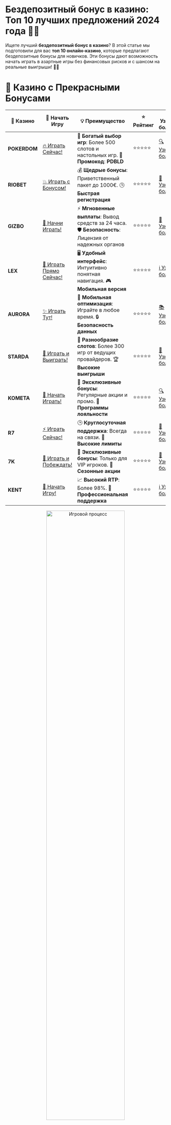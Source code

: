 # **Бездепозитный бонус в казино: Топ 10 лучших предложений 2024 года 🎰💥**

Ищете лучший **бездепозитный бонус в казино**? В этой статье мы подготовили для вас **топ 10 онлайн-казино**, которые предлагают бездепозитные бонусы для новичков. Эти бонусы дают возможность начать играть в азартные игры без финансовых рисков и с шансом на реальные выигрыши! 🎉💸

# 🌟 Казино с Прекрасными Бонусами

| 🎲 **Казино** | 🔗 **Начать Игру** | 💡 **Преимущество** | ⭐ **Рейтинг** | 🔗 **Узнать больше** | 🆕 **Новая информация** |
|--------------|---------------------|---------------------|----------------|----------------------|-------------------------|
| **POKERDOM**  | [🔥 Играть Сейчас!](https://brandplay.link/4k77v2yx) | 🎉 **Богатый выбор игр**: Более 500 слотов и настольных игр. 🎁 **Промокод**: **PDBLD** | ⭐⭐⭐⭐⭐ | [🔍 Узнать больше](https://brandplay.link/4k77v2yx) | 🏆 **Победители турниров** получают эксклюзивные подарки! |
| **RIOBET**    | [💥 Играть с Бонусом!](https://brandplay.link/7xBLTPyj) | 💰 **Щедрые бонусы**: Приветственный пакет до 1000€. 🕒 **Быстрая регистрация** | ⭐⭐⭐⭐⭐ | [📖 Узнать больше](https://brandplay.link/7xBLTPyj) | 💬 **Поддержка 24/7** для комфортной игры в любое время! |
| **GIZBO**     | [🚀 Начни Играть!](https://brandplay.link/bprXw4YV) | ⚡ **Мгновенные выплаты**: Вывод средств за 24 часа. 🛡️ **Безопасность**: Лицензия от надежных органов | ⭐⭐⭐⭐⭐ | [📝 Узнать больше](https://brandplay.link/bprXw4YV) | 🔒 **SSL-шифрование** для максимальной безопасности данных игроков. |
| **LEX**       | [💎 Играть Прямо Сейчас!](https://brandplay.link/zW4hdDFV) | 🖥️ **Удобный интерфейс**: Интуитивно понятная навигация. 🎮 **Мобильная версия** | ⭐⭐⭐⭐⭐ | [ℹ️ Узнать больше](https://brandplay.link/zW4hdDFV) | 📱 **Поддержка всех мобильных устройств** для удобства игры в любом месте. |
| **AURORA**    | [✨ Играть Тут!](https://10trafic-stat2.com/click/668546556bcc6313411604bd/6766/13032/subaccount) | 📱 **Мобильная оптимизация**: Играйте в любое время. 🔒 **Безопасность данных** | ⭐⭐⭐⭐⭐ | [📚 Узнать больше](https://10trafic-stat2.com/click/668546556bcc6313411604bd/6766/13032/subaccount) | 🌍 **Международная лицензия** на деятельность в разных странах. |
| **STARDА**    | [🎉 Играть и Выиграть!](https://brandplay.link/fB7xwRFL) | 🎰 **Разнообразие слотов**: Более 300 игр от ведущих провайдеров. 🏆 **Высокие выигрыши** | ⭐⭐⭐⭐⭐ | [🔎 Узнать больше](https://brandplay.link/fB7xwRFL) | 🎉 **Ежемесячные турниры** с крупными призами! |
| **KOMETA**    | [🎁 Начать Играть!](https://brandplay.link/8ZymQJV8) | 🎁 **Эксклюзивные бонусы**: Регулярные акции и промо. 🔄 **Программы лояльности** | ⭐⭐⭐⭐⭐ | [🔍 Узнать больше](https://brandplay.link/8ZymQJV8) | 🌟 **Персонализированные предложения** для долгосрочных игроков. |
| **R7**        | [⚡ Играть Сейчас!](https://brandplay.link/bMd3Yjsw) | 🕒 **Круглосуточная поддержка**: Всегда на связи. 💸 **Высокие лимиты** | ⭐⭐⭐⭐⭐ | [📖 Узнать больше](https://brandplay.link/bMd3Yjsw) | 🎯 **Рейтинг игроков** для лучших участников. |
| **7K**        | [🎯 Играть и Побеждать!](https://brandplay.link/BvQyFShp) | 🌟 **Эксклюзивные бонусы**: Только для VIP игроков. 🎉 **Сезонные акции** | ⭐⭐⭐⭐⭐ | [📝 Узнать больше](https://brandplay.link/BvQyFShp) | 🥇 **Особые привилегии** для постоянных игроков. |
| **KENT**      | [🔑 Начать Игру!](https://brandplay.link/Fv2WP3js) | 📈 **Высокий RTP**: Более 98%. 💼 **Профессиональная поддержка** | ⭐⭐⭐⭐⭐ | [ℹ️ Узнать больше](https://brandplay.link/Fv2WP3js) | 💬 **Поддержка на нескольких языках** для удобства игроков. |

<div align="center"> <img src="https://i.pinimg.com/originals/1d/b3/25/1db325483acbe642c6d4e6fdd73a4988.gif" alt="Игровой процесс" width="70%"> </div>
---

# 🚀 Быстрые Выигрыши и Поддержка

| 🎲 **Казино** | 🔗 **Начать Игру** | 💡 **Преимущество** | ⭐ **Рейтинг** | 🔗 **Узнать больше** | 🆕 **Новая информация** |
|--------------|---------------------|---------------------|----------------|----------------------|-------------------------|
| **GAMA**      | [🎯 Играть Прямо Сейчас!](https://brandplay.link/j6NMKsDz) | 🔍 **Интуитивный интерфейс**: Легкость использования. 🏅 **Престижные турниры** | ⭐⭐⭐⭐☆ | [🔎 Узнать больше](https://brandplay.link/j6NMKsDz) | 🏆 **Турниры с большими призами** каждый месяц. |
| **ONION**     | [💥 Играть и Выигрывать!](https://brandplay.link/zBGRVpQ9) | 🤑 **Низкие ставки**: Идеально для начинающих. 🔄 **Быстрые выводы** | ⭐⭐⭐⭐☆ | [🔍 Узнать больше](https://brandplay.link/zBGRVpQ9) | 🎮 **Казино для новичков** с простыми правилами. |
| **ЧЕМПИОН**   | [🏅 Играть в Турнире!](https://temon-gter.cfd/go/lRq?p80412p304504pcc44t17455) | 🏅 **Лояльная программа**: Награды за активность. 🎁 **Ежемесячные бонусы** | ⭐⭐⭐⭐☆ | [📖 Узнать больше](https://temon-gter.cfd/go/lRq?p80412p304504pcc44t17455) | 🥇 **Турниры и лояльность** — каждый шаг вознаграждается. |
| **VAVADA**    | [🚀 Играть Без Ожидания!](https://vavadapartner.pro/?promo=ea5c9275-6854-4505-94fc-95ab18221945-linkb2) | 🚀 **Быстрая регистрация**: Начните играть мгновенно. 🔐 **Безопасные транзакции** | ⭐⭐⭐⭐☆ | [📝 Узнать больше](https://vavadapartner.pro/?promo=ea5c9275-6854-4505-94fc-95ab18221945-linkb2) | 🏆 **Программа для новых игроков** с бонусами за регистрацию. |
| **FRIENDS**   | [🎉 Играть и Развлекаться!](https://gofriends.mba/linkb2) | 🤝 **Социальные игры**: Играйте с друзьями. 🌐 **Мультиплатформенность** | ⭐⭐⭐⭐☆ | [ℹ️ Узнать больше](https://gofriends.mba/linkb2) | 🎮 **Играйте с друзьями** и зарабатывайте бонусы за совместные действия. |
| **1WIN**      | [⚡ Играть и Выигрывать!](https://brandplay.link/smXVpBbG) | 🏆 **Спортивные ставки**: Широкий выбор видов спорта. 💵 **Высокие коэффициенты** | ⭐⭐⭐⭐☆ | [📚 Узнать больше](https://brandplay.link/smXVpBbG) | ⚽ **Бонусы на спортивные ставки** для активных игроков. |
| **DRIP**      | [💥 Играть Сразу!](https://drp-ircp01.com/c07e6a3db) | 🌐 **Инновационные игры**: Новейшие игровые технологии. 🛡️ **Высокая безопасность** | ⭐⭐⭐⭐☆ | [🔎 Узнать больше](https://drp-ircp01.com/c07e6a3db) | 🔧 **Инновационные функции** для удобства игры. |
| **JOYCASINO** | [🎰 Играть И Побеждать!](https://rpc30.call2me.pro/?/ru/registration?apkpop=0&partner=p24970p3291217pc98f) | 🎁 **Приятные бонусы**: Ежедневные акции и подарки. 🕹️ **Разнообразие игр** | ⭐⭐⭐⭐☆ | [🔍 Узнать больше](https://rpc30.call2me.pro/?/ru/registration?apkpop=0&partner=p24970p3291217pc98f) | 🎉 **Щедрые фриспины** для новых игроков. |
| **PLAYFORTUNA** | [🔥 Играть С Бонусом!](https://fortunapromo.net/alt/playfortuna/registration?0dc4a9362a71feb7e3f165fb8e766f70) | 🎉 **Регулярные акции**: Бонусы, фриспины и многое другое. 🏅 **Турниры** | ⭐⭐⭐⭐☆ | [📚 Узнать больше](https://fortunapromo.net/alt/playfortuna/registration?0dc4a9362a71feb7e3f165fb8e766f70) | 🎯 **Выгодные предложения** на популярные игры. |
| **SYKAA**     | [💸 Играть Сейчас!](https://s-two-way.com/?source=linkb2&pid=30697) | 💸 **Доступные ставки**: Идеально для новичков. 🎁 **Щедрые бонусы** | ⭐⭐⭐⭐☆ | [🔍 Узнать больше](https://s-two-way.com/?source=linkb2&pid=30697) | 💥 **Акции с большими бонусами** для новичков и опытных игроков. |

<div align="center"> <img src="https://schaeffers-cdn.s3.amazonaws.com/images/default-source/schaeffers-cdn-images/default-images/sectors/bigstock-casino-gambling-concept-with-f-369012793.jpg?sfvrsn=493ad806_4" alt="Игровой процесс" width="70%"> </div>
---

# 💸 Казино с Привлекательными Программами Лояльности

| 🎲 **Казино** | 🔗 **Начать Игру** | 💡 **Преимущество** | ⭐ **Рейтинг** | 🔗 **Узнать больше** | 🆕 **Новая информация** |
|--------------|---------------------|---------------------|----------------|----------------------|-------------------------|
| **KOMETA**    | [🎯 Начни Играть!](https://brandplay.link/8ZymQJV8) | 🎁 **Эксклюзивные бонусы**: Регулярные акции и промо. 🔄 **Программы лояльности** | ⭐⭐⭐⭐⭐ | [🔍 Узнать больше](https://brandplay.link/8ZymQJV8) | 🌟 **Персонализированные предложения** для долгосрочных игроков. |
| **1Xslots**   | [🏅 Играть Прямо Сейчас!](https://brandplay.link/hSB1khtr) | 🎉 **Множество акций**: Еженедельные бонусы и турниры. 🛡️ **Безопасность** | ⭐⭐⭐⭐⭐ | [📚 Узнать больше](https://brandplay.link/hSB1khtr) | 🏅 **Награды за активность**: участники программы лояльности получают специальные привилегии. |
| **R7**        | [🚀 Играть Сейчас!](https://brandplay.link/bMd3Yjsw) | 🕒 **Круглосуточная поддержка**: Всегда на связи. 💸 **Высокие лимиты** | ⭐⭐⭐⭐⭐ | [📖 Узнать больше](https://brandplay.link/bMd3Yjsw) | 💬 **VIP-поддержка** для постоянных игроков с приоритетом. |

<div align="center"> <img src="https://i.pinimg.com/originals/1d/b3/25/1db325483acbe642c6d4e6fdd73a4988.gif" alt="Игровой процесс" width="70%"> </div>
---

---

## **1. POKERDOM – Бездепозитный бонус для новых игроков! 🃏💰**

**POKERDOM** — одно из самых популярных онлайн-казино, которое предлагает **бездепозитный бонус** сразу после регистрации. Получите бесплатные средства для игры на слотах, в покере и других играх, не рискуя своими деньгами. 🎰💥

### Преимущества:
- **Бездепозитный бонус** для новых игроков.
- Множество игр и слотов.
- Простой интерфейс и быстрые выплаты.

---

## **2. RIOBET – Бездепозитный бонус для старта игры! 🎯💸**

**RIOBET** предлагает бездепозитный бонус, который позволяет новичкам начать игру без необходимости вносить депозит. Пройдите регистрацию и получите бонус для игры на популярных слотах и других играх. 💥🎰

### Преимущества:
- **Бездепозитный бонус** сразу после регистрации.
- Простота регистрации и пополнения счета.
- Большой выбор игр и акций для игроков.

---

## **3. GIZBO – Играйте с бездепозитным бонусом! 🎉💎**

**GIZBO** предоставляет бездепозитные бонусы своим новым игрокам. Это отличная возможность попробовать казино и его игры, не рискуя своими деньгами. Попробуйте свои силы в самых популярных слотах! 💸🎰

### Преимущества:
- Получите бездепозитный бонус для игры.
- Множество акций и бонусов для постоянных игроков.
- Легкая регистрация и быстрые выплаты.

---

## **4. LEX – Приветственный бездепозитный бонус! 🌟🎮**

**LEX** приветствует новых игроков бездепозитным бонусом, который позволяет начать играть без необходимости делать депозит. Пройдите регистрацию и начинайте выигрывать с бонусами! 🎰💥

### Преимущества:
- **Бездепозитный бонус** для новичков.
- Множество слотов и настольных игр.
- Простой интерфейс и удобное пополнение счета.

---

## **5. AURORA – Получите бездепозитный бонус! 💎🎯**

**AURORA** предлагает бездепозитные бонусы для новых пользователей. Получите бесплатные вращения или средства для игры на слотах и других играх без необходимости вносить депозит. 🎰💸

### Преимущества:
- Бездепозитный бонус сразу после регистрации.
- Удобная платформа и быстрые выплаты.
- Множество бонусных предложений для игроков.

---

## **6. STarda – Начните игру с бездепозитным бонусом! 🎮💥**

**STarda** предоставляет бездепозитный бонус своим новым пользователям. С этим бонусом можно играть в слоты и другие азартные игры, не рискуя своими средствами. Наслаждайтесь игрой и шансами на выигрыши! 🎰💸

### Преимущества:
- **Бездепозитный бонус** для новых игроков.
- Простой процесс регистрации и пополнения счета.
- Множество акций и бонусов для постоянных игроков.

---

## **7. KOMETA – Бездепозитный бонус для новичков! 🌌🎰**

**KOMETA** предлагает бездепозитный бонус, который позволяет начать игру в казино без вложений. Пройдите регистрацию и получите бонус для игры на самых популярных слотах! 🎯💥

### Преимущества:
- **Бездепозитный бонус** для новичков.
- Доступ к большим выигрышам и популярным играм.
- Удобная и безопасная платформа для игроков.

---

## **8. R7 – Бездепозитный бонус для стартовой игры! 🏅💸**

**R7** предлагает бездепозитный бонус для новых игроков. Получите бонус без необходимости вносить депозит и начните играть на слотах и других азартных играх. 🎰💥

### Преимущества:
- Получите **бездепозитный бонус** сразу после регистрации.
- Удобные методы пополнения и вывода средств.
- Простой и быстрый процесс регистрации.

---

## **9. 7K – Бездепозитный бонус для новой игры! 🔥🎰**

**7K** предлагает новичкам бездепозитный бонус, который позволяет начать игру без финансовых вложений. Попробуйте свои силы на слотах и других играх без риска. 🎯💸

### Преимущества:
- Получите бездепозитный бонус для игры.
- Простой и удобный интерфейс.
- Множество бонусов и акций для игроков.

---

## **10. KENT – Получите бездепозитный бонус и начните выигрывать! 💎🎯**

**KENT** завершает наш список казино, предлагающих бездепозитные бонусы. Зарегистрируйтесь и получите бонус, который позволит вам начать игру без обязательства вносить депозит! 🎰💸

### Преимущества:
- **Бездепозитный бонус** сразу после регистрации.
- Простой интерфейс и быстрые выплаты.
- Множество бонусных предложений для новых игроков.

---

## **Как получить бездепозитный бонус в казино?**

Получить **бездепозитный бонус** очень просто:
1. **Выберите казино** из нашего списка.
2. **Зарегистрируйтесь** на платформе и подтвердите свою учетную запись.
3. **Получите бонус** сразу после регистрации.
4. **Начните играть** в слоты и другие игры, используя бонус.

---

## **Заключение**

**Бездепозитный бонус в казино** — это отличная возможность для новичков начать игру без финансовых рисков. В нашем списке **топ 10 казино с бездепозитными бонусами** вы найдете лучшие платформы с выгодными предложениями для новых игроков. Присоединяйтесь и начинайте выигрывать без вложений! 🍀🎰💸
